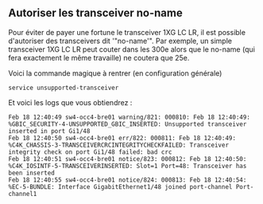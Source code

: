 ## Autoriser les transceiver no-name

Pour éviter de payer une fortune le transceiver 1XG LC LR, il est
possible d'autoriser des transceivers dit '"no-name'". Par exemple, un
simple transceiver 1XG LC LR peut couter dans les 300e alors que le
no-name (qui fera exactement le même travaille) ne coutera que 25e.

Voici la commande magique à rentrer (en configuration générale)

    service unsupported-transceiver

Et voici les logs que vous obtiendrez :

```cisco
Feb 18 12:40:49 sw4-occ4-bre01 warning/821: 000810: Feb 18 12:40:49: %GBIC_SECURITY-4-UNSUPPORTED_GBIC_INSERTED: Unsupported transceiver inserted in port Gi1/48
Feb 18 12:40:50 sw4-occ4-bre01 err/822: 000811: Feb 18 12:40:49: %C4K_CHASSIS-3-TRANSCEIVERCRCINTEGRITYCHECKFAILED: Transceiver integrity check on port Gi1/48 failed: bad crc
Feb 18 12:40:51 sw4-occ4-bre01 notice/823: 000812: Feb 18 12:40:50: %C4K_IOSINTF-5-TRANSCEIVERINSERTED: Slot=1 Port=48: Transceiver has been inserted
Feb 18 12:40:55 sw4-occ4-bre01 notice/824: 000813: Feb 18 12:40:54: %EC-5-BUNDLE: Interface GigabitEthernet1/48 joined port-channel Port-channel1
```
